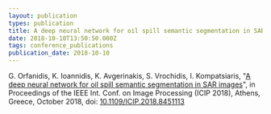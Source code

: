 ```yaml
---
layout: publication
types: publication
title: A deep neural network for oil spill semantic segmentation in SAR images
date: 2018-10-10T13:50:50.000Z
tags: conference_publications
publication_date: 2018-10-10
---
```

G. Orfanidis, K. Ioannidis, K. Avgerinakis, S. Vrochidis, I. Kompatsiaris, "[A deep neural network for oil spill semantic segmentation in SAR images](https://www.researchgate.net/publication/327995248_A_Deep_Neural_Network_for_Oil_Spill_Semantic_Segmentation_in_Sar_Images)", in Proceedings of the IEEE Int. Conf. on Image Processing (ICIP 2018), Athens, Greece, October 2018, doi: [10.1109/ICIP.2018.8451113](https://ieeexplore.ieee.org/document/8451113)